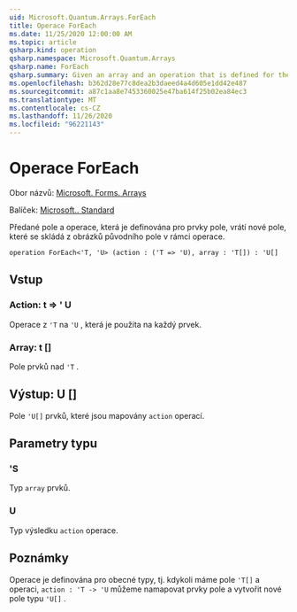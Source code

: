 ```yaml
---
uid: Microsoft.Quantum.Arrays.ForEach
title: Operace ForEach
ms.date: 11/25/2020 12:00:00 AM
ms.topic: article
qsharp.kind: operation
qsharp.namespace: Microsoft.Quantum.Arrays
qsharp.name: ForEach
qsharp.summary: Given an array and an operation that is defined for the elements of the array, returns a new array that consists of the images of the original array under the operation.
ms.openlocfilehash: b362d28e77c8dea2b3daeed4a4d605e1dd42e487
ms.sourcegitcommit: a87c1aa8e7453360025e47ba614f25b02ea84ec3
ms.translationtype: MT
ms.contentlocale: cs-CZ
ms.lasthandoff: 11/26/2020
ms.locfileid: "96221143"
---
```

# <a name="foreach-operation"></a>Operace ForEach

Obor názvů: [Microsoft. Forms. Arrays](xref:Microsoft.Quantum.Arrays)

Balíček: [Microsoft.. Standard](https://nuget.org/packages/Microsoft.Quantum.Standard)


Předané pole a operace, která je definována pro prvky pole, vrátí nové pole, které se skládá z obrázků původního pole v rámci operace.

```qsharp
operation ForEach<'T, 'U> (action : ('T => 'U), array : 'T[]) : 'U[]
```


## <a name="input"></a>Vstup

### <a name="action--t--u"></a>Action: t => ' U 

Operace z `'T` na `'U` , která je použita na každý prvek.


### <a name="array--t"></a>Array: t []

Pole prvků nad `'T` .



## <a name="output--u"></a>Výstup: U []

Pole `'U[]` prvků, které jsou mapovány `action` operací.

## <a name="type-parameters"></a>Parametry typu

### <a name="t"></a>'S

Typ `array` prvků.
### <a name="u"></a>U

Typ výsledku `action` operace.

## <a name="remarks"></a>Poznámky

Operace je definována pro obecné typy, tj. kdykoli máme pole `'T[]` a operaci, `action : 'T -> 'U` můžeme namapovat prvky pole a vytvořit nové pole typu `'U[]` .